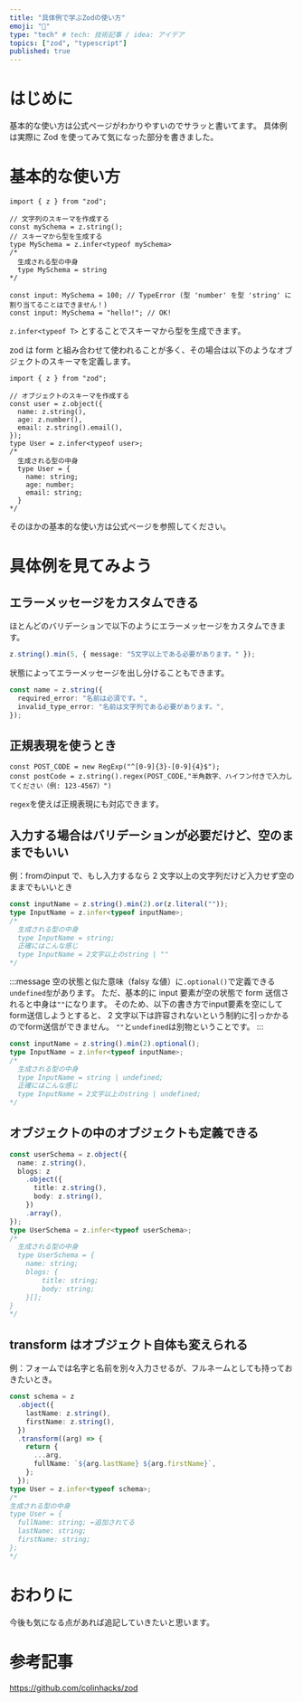 ```yaml
---
title: "具体例で学ぶZodの使い方"
emoji: "💎"
type: "tech" # tech: 技術記事 / idea: アイデア
topics: ["zod", "typescript"]
published: true
---
```


# はじめに

基本的な使い方は公式ページがわかりやすいのでサラッと書いてます。
具体例は実際に Zod を使ってみて気になった部分を書きました。

# 基本的な使い方

```ts:単純な文字列スキーマの作成
import { z } from "zod";

// 文字列のスキーマを作成する
const mySchema = z.string();
// スキーマから型を生成する
type MySchema = z.infer<typeof mySchema>
/*
  生成される型の中身
  type MySchema = string
*/

const input: MySchema = 100; // TypeError (型 'number' を型 'string' に割り当てることはできません！)
const input: MySchema = "hello!"; // OK!
```

`z.infer<typeof T>` とすることでスキーマから型を生成できます。

zod は form と組み合わせて使われることが多く、その場合は以下のようなオブジェクトのスキーマを定義します。

```ts:オブジェクトスキーマの作成
import { z } from "zod";

// オブジェクトのスキーマを作成する
const user = z.object({
  name: z.string(),
  age: z.number(),
  email: z.string().email(),
});
type User = z.infer<typeof user>;
/*
  生成される型の中身
  type User = {
    name: string;
    age: number;
    email: string;
  }
*/
```

そのほかの基本的な使い方は公式ページを参照してください。

# 具体例を見てみよう

## エラーメッセージをカスタムできる

ほとんどのバリデーションで以下のようにエラーメッセージをカスタムできます。

```ts
z.string().min(5, { message: "5文字以上である必要があります。" });
```

状態によってエラーメッセージを出し分けることもできます。

```ts
const name = z.string({
  required_error: "名前は必須です。",
  invalid_type_error: "名前は文字列である必要があります。",
});
```

## 正規表現を使うとき

```ts:例： 郵便番号のバリデーション
const POST_CODE = new RegExp("^[0-9]{3}-[0-9]{4}$");
const postCode = z.string().regex(POST_CODE,"半角数字、ハイフン付きで入力してください（例: 123-4567）")
```

`regex`を使えば正規表現にも対応できます。

## 入力する場合はバリデーションが必要だけど、空のままでもいい

例：fromのinput で、もし入力するなら 2 文字以上の文字列だけど入力せず空のままでもいいとき

```ts
const inputName = z.string().min(2).or(z.literal(""));
type InputName = z.infer<typeof inputName>;
/*
  生成される型の中身
  type InputName = string;
  正確にはこんな感じ
  type InputName = 2文字以上のstring | ""
*/
```

:::message
空の状態と似た意味（falsy な値）に`.optional()`で定義できる`undefined型`があります。
ただ、基本的に input 要素が空の状態で form 送信されると中身は`""`になります。
そのため、以下の書き方でinput要素を空にしてform送信しようとすると、 2 文字以下は許容されないという制約に引っかかるのでform送信ができません。
`""`と`undefined`は別物ということです。
:::

```ts
const inputName = z.string().min(2).optional();
type InputName = z.infer<typeof inputName>;
/*
  生成される型の中身
  type InputName = string | undefined;
  正確にはこんな感じ
  type InputName = 2文字以上のstring | undefined;
*/
```

## オブジェクトの中のオブジェクトも定義できる

```ts
const userSchema = z.object({
  name: z.string(),
  blogs: z
    .object({
      title: z.string(),
      body: z.string(),
    })
    .array(),
});
type UserSchema = z.infer<typeof userSchema>;
/*
  生成される型の中身
  type UserSchema = {
    name: string;
    blogs: {
        title: string;
        body: string;
    }[];
}
*/
```

## transform はオブジェクト自体も変えられる

例：フォームでは名字と名前を別々入力させるが、フルネームとしても持っておきたいとき。

```ts
const schema = z
  .object({
    lastName: z.string(),
    firstName: z.string(),
  })
  .transform((arg) => {
    return {
      ...arg,
      fullName: `${arg.lastName} ${arg.firstName}`,
    };
  });
type User = z.infer<typeof schema>;
/*
生成される型の中身
type User = {
  fullName: string; ←追加されてる
  lastName: string;
  firstName: string;
};
*/
```

# おわりに

今後も気になる点があれば追記していきたいと思います。

# 参考記事

https://github.com/colinhacks/zod
